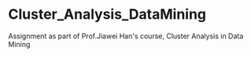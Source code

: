 # Cluster_Analysis_DataMining
 Assignment as part of Prof.Jiawei Han's course, Cluster Analysis in Data Mining
